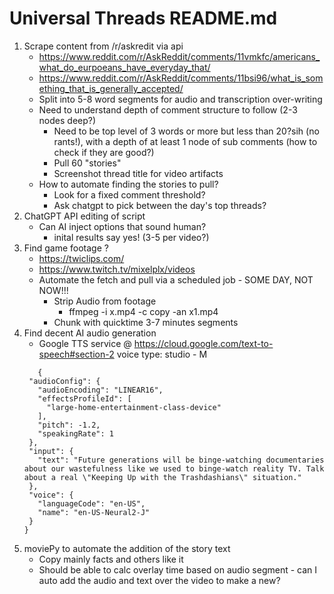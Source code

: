 # Universal Threads README.md

1. Scrape content from /r/askredit via api
   - https://www.reddit.com/r/AskReddit/comments/11vmkfc/americans_what_do_eurpoeans_have_everyday_that/ 
   - https://www.reddit.com/r/AskReddit/comments/11bsi96/what_is_something_that_is_generally_accepted/ 
   - Split into 5-8 word segments for audio and transcription over-writing
   - Need to understand depth of comment structure to follow (2-3 nodes deep?)
      - Need to be top level of 3 words or more but less than 20?sih (no rants!), with a depth of at least 1 node of sub comments (how to check if they are good?)
      - Pull 60 "stories"
      - Screenshot thread title for video artifacts
   - How to automate finding the stories to pull? 
        - Look for a fixed comment threshold?
        - Ask chatgpt to pick between the day's top threads?
2. ChatGPT API editing of script
   - Can AI inject options that sound human?
      - inital results say yes! (3-5 per video?)
3. Find game footage ?
   - https://twiclips.com/
   - https://www.twitch.tv/mixelplx/videos 
   - Automate the fetch and pull via a scheduled job - SOME DAY, NOT NOW!!!
       - Strip Audio from footage 
          - ffmpeg -i x.mp4 -c copy -an x1.mp4
       - Chunk with quicktime 3-7 minutes segments
4. Find decent AI audio generation
   - Google TTS service @ https://cloud.google.com/text-to-speech#section-2
    voice type: studio - M
    ```
       {
     "audioConfig": {
       "audioEncoding": "LINEAR16",
       "effectsProfileId": [
         "large-home-entertainment-class-device"
       ],
       "pitch": -1.2,
       "speakingRate": 1
     },
     "input": {
       "text": "Future generations will be binge-watching documentaries about our wastefulness like we used to binge-watch reality TV. Talk about a real \"Keeping Up with the Trashdashians\" situation."
     },
     "voice": {
       "languageCode": "en-US",
       "name": "en-US-Neural2-J"
     }
   }
    ```
5. moviePy to automate the addition of the story text
   - Copy mainly facts and others like it
   - Should be able to calc overlay time based on audio segment - can I auto add the audio and text over the video to make a new?


